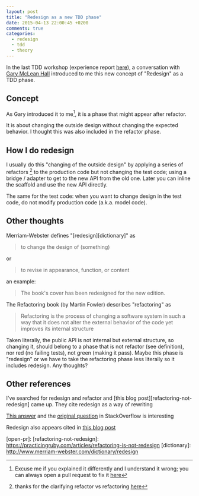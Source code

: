 ```yaml
---
layout: post
title: "Redesign as a new TDD phase"
date: 2015-04-13 22:00:45 +0200
comments: true
categories: 
  - redesign
  - tdd
  - theory
---
```



In the last TDD workshop (experience report [here](../../../../2015/04/12/jason-gorman-tdd-intensive-workshop)), a conversation with [Gary McLean Hall][gary] introduced to me this new concept of "Redesign" as a TDD phase.

## Concept

As Gary introduced it to me[^1], it is a phase that might appear after refactor.

It is about changing the outside design without changing the expected behavior. I thought this was also included in the refactor phase.

## How I do redesign

I usually do this "changing of the outside design" by applying a series of refactors [^2] to the production code but not changing the test code; using a bridge / adapter to get to the new API from the old one. Later you can inline the scaffold and use the new API directly.

The same for the test code: when you want to change design in the test code, do not modify production code (a.k.a. model code).

## Other thoughts

Merriam-Webster defines "[redesign][dictionary]" as

> to change the design of (something)

or

> to revise in appearance, function, or content

an example: 

> The book's cover has been redesigned for the new edition.

The Refactoring book (by Martin Fowler) describes "refactoring" as

> Refactoring is the process of changing a software system in such a way that it does not alter the external behavior of the code yet improves its internal structure

Taken literally, the public API is not internal but external structure, so changing it, should belong to a phase that is not refactor (see definition), nor red (no failing tests), not green (making it pass). Maybe this phase is "redesign" or we have to take the refactoring phase less literally so it includes redesign. Any thoughts?

## Other references

I've searched for redesign and refactor and [this blog post][refactoring-not-redesign] came up. They cite redesign as a way of rewriting

[This answer](http://stackoverflow.com/a/80758/1181094) and the [original question](http://stackoverflow.com/a/80758/1181094) in StackOverflow is interesting

Redesign also appears cited in [this blog post](http://blog.testdouble.com/posts/2014-01-25-the-failures-of-intro-to-tdd.html)


[gary]: http://twitter.com/@garymcleanhall
[open-pr]: 
[refactoring-not-redesign]: https://practicingruby.com/articles/refactoring-is-not-redesign
[dictionary]: http://www.merriam-webster.com/dictionary/redesign

[^1]: Excuse me if you explained it differently and I understand it wrong; you can always open a pull request to fix it [here](https://github.com/alvarogarcia7/blog_source/tree/source/source/_posts)

[^2]: thanks for the clarifying refactor vs refactoring [here](http://blog.4mm.co.uk/2012/12/11/pet-peeve-726.html)